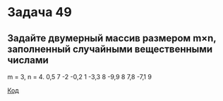 # Задача 49
## Задайте двумерный массив размером m×n, заполненный случайными вещественными числами
m = 3, n = 4. 0,5 7 -2 -0,2 1 -3,3 8 -9,9 8 7,8 -7,1 9


[Код](https://github.com/kutuzoffmoscow/c_scharp/tree/main/les7/exp_1)